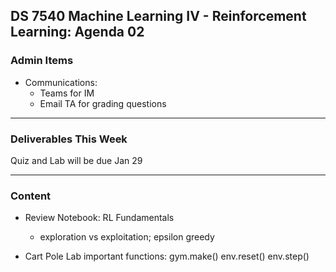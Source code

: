## DS 7540 Machine Learning IV - Reinforcement Learning: Agenda 02



### Admin Items

- Communications:
  - Teams for IM
  - Email TA for grading questions

---

### Deliverables This Week

Quiz and Lab will be due Jan 29

---

### Content

- Review Notebook: RL Fundamentals
  - exploration vs exploitation; epsilon greedy

- Cart Pole Lab
  important functions:
  gym.make()
  env.reset()
  env.step()